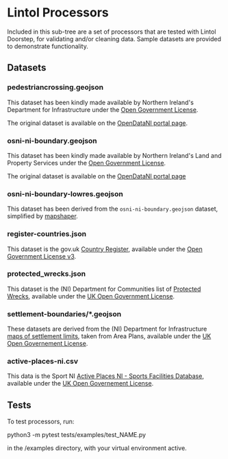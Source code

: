 # Lintol Processors

Included in this sub-tree are a set of processors that are
tested with Lintol Doorstep, for validating and/or cleaning
data. Sample datasets are provided to demonstrate functionality.

## Datasets

### pedestriancrossing.geojson

This dataset has been kindly made available by Northern Ireland's
Department for Infrastructure under the
[Open Government License](http://reference.data.gov.uk/id/open-government-licence).

The original dataset is available on the
[OpenDataNI portal page](https://www.opendatani.gov.uk/dataset/pedestrain-crossing).

### osni-ni-boundary.geojson

This dataset has been kindly made available by Northern Ireland's
Land and Property Services under the
[Open Government License](http://reference.data.gov.uk/id/open-government-licence).

The original dataset is available on the
[OpenDataNI portal page](https://www.opendatani.gov.uk/dataset?groups=property&license_id=uk-ogl&tags=Northern+Ireland&res_format=GeoJSON)

### osni-ni-boundary-lowres.geojson

This dataset has been derived from the `osni-ni-boundary.geojson` dataset, simplified by [mapshaper](http://mapshaper.org/).

### register-countries.json

This dataset is the gov.uk [Country Register](https://country.register.gov.uk/), available under the
[Open Government License v3](https://www.nationalarchives.gov.uk/doc/open-government-licence/version/3/).

### protected_wrecks.json

This dataset is the (NI) Department for Communities list of [Protected Wrecks](https://www.opendatani.gov.uk/dataset/c5fceed7-b07a-4bc4-a0a0-8c45b9033083/resource/2d8da801-39f7-48b7-81ad-8db58d107962), available under the [UK Open Government License](http://reference.data.gov.uk/id/open-government-licence).

### settlement-boundaries/*.geojson

These datasets are derived from the (NI) Department for Infrastructure [maps of settlement limits](https://www.opendatani.gov.uk/dataset/settlement-boundary-data/resource/1f8450d1-b92d-4914-8cc9-15d9ac64d14c), taken from Area Plans, available under the [UK Open Governement License](http://reference.data.gov.uk/id/open-government-licence).

### active-places-ni.csv

This data is the Sport NI [Active Places NI - Sports Facilities Database](https://www.opendatani.gov.uk/dataset/active-places-ni-sports-facilities-database/resource/9615b5b6-3f11-4968-b337-f1dc1e9db828), available under the [UK Open Governement License](http://reference.data.gov.uk/id/open-government-licence).

## Tests

To test processors, run:

  python3 -m pytest tests/examples/test_NAME.py

in the /examples directory, with your virtual environment active.
